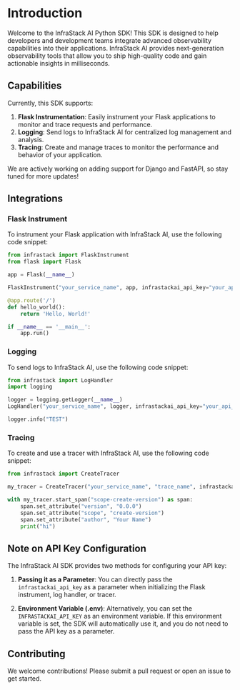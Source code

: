 # Introduction

Welcome to the InfraStack AI Python SDK! This SDK is designed to help developers and development teams integrate advanced observability capabilities into their applications. InfraStack AI provides next-generation observability tools that allow you to ship high-quality code and gain actionable insights in milliseconds.

## Capabilities

Currently, this SDK supports:

1. **Flask Instrumentation**: Easily instrument your Flask applications to monitor and trace requests and performance.
2. **Logging**: Send logs to InfraStack AI for centralized log management and analysis.
3. **Tracing**: Create and manage traces to monitor the performance and behavior of your application.

We are actively working on adding support for Django and FastAPI, so stay tuned for more updates!


## Integrations

### Flask Instrument

To instrument your Flask application with InfraStack AI, use the following code snippet:

```python
from infrastack import FlaskInstrument
from flask import Flask

app = Flask(__name__)

FlaskInstrument("your_service_name", app, infrastackai_api_key="your_api_key")

@app.route('/')
def hello_world():
    return 'Hello, World!'

if __name__ == '__main__':
    app.run()
```

### Logging

To send logs to InfraStack AI, use the following code snippet:

```python
from infrastack import LogHandler
import logging

logger = logging.getLogger(__name__)
LogHandler("your_service_name", logger, infrastackai_api_key="your_api_key")

logger.info("TEST")
```

### Tracing

To create and use a tracer with InfraStack AI, use the following code snippet:

```python
from infrastack import CreateTracer

my_tracer = CreateTracer("your_service_name", "trace_name", infrastackai_api_key="your_api_key")

with my_tracer.start_span("scope-create-version") as span:
    span.set_attribute("version", "0.0.0")
    span.set_attribute("scope", "create-version")
    span.set_attribute("author", "Your Name")
    print("hi")
```



## Note on API Key Configuration

The InfraStack AI SDK provides two methods for configuring your API key:

1. **Passing it as a Parameter**: You can directly pass the `infrastackai_api_key` as a parameter when initializing the Flask instrument, log handler, or tracer.

2. **Environment Variable (.env)**: Alternatively, you can set the `INFRASTACKAI_API_KEY` as an environment variable. If this environment variable is set, the SDK will automatically use it, and you do not need to pass the API key as a parameter.



## Contributing

We welcome contributions! Please submit a pull request or open an issue to get started.